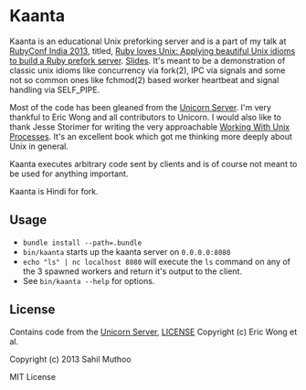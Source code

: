# Kaanta

Kaanta is an educational Unix preforking server and is a part of my talk at [RubyConf India 2013](http://rubyconfindia.org/2013/), titled, [Ruby loves Unix: Applying beautiful Unix idioms to build a Ruby prefork server](http://lanyrd.com/2013/rubyconfindia/schdhk/). [Slides](https://speakerdeck.com/sahilm/ruby-loves-unix-applying-beautiful-unix-idioms-to-build-a-ruby-prefork-server). It's meant to be a demonstration of classic unix idioms like concurrency via fork(2), IPC via signals and some not so common ones like fchmod(2) based worker heartbeat and signal handling via SELF_PIPE.

Most of the code has been gleaned from the [Unicorn Server](http://unicorn.bogomips.org/ "Unicorn Server"). I'm very thankful to Eric Wong and all contributors to Unicorn. I would also like to thank Jesse Storimer for writing the very approachable [Working With Unix Processes](http://www.jstorimer.com/products/working-with-unix-processes). It's an excellent book which got me thinking more deeply about Unix in general.

Kaanta executes arbitrary code sent by clients and is of course not meant to be used for anything important.

Kaanta is Hindi for fork.

## Usage
- `bundle install --path=.bundle`
- `bin/kaanta` starts up the kaanta server on `0.0.0.0:8080`
- `echo "ls" | nc localhost 8080` will execute the `ls` command on any of the 3 spawned workers and return it's output to the client.
- See `bin/kaanta --help` for options.

## License

Contains code from the [Unicorn Server](http://unicorn.bogomips.org/ "Unicorn Server"), [LICENSE](http://unicorn.bogomips.org/LICENSE.html) Copyright (c) Eric Wong et al.

Copyright (c) 2013 Sahil Muthoo

MIT License
